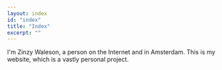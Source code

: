 ```yaml
---
layout: index
id: "index"
title: "Index"
excerpt: ""
---
```

I'm Zinzy Waleson, a person on the Internet and in Amsterdam. This is my website, which is a vastly personal project.
